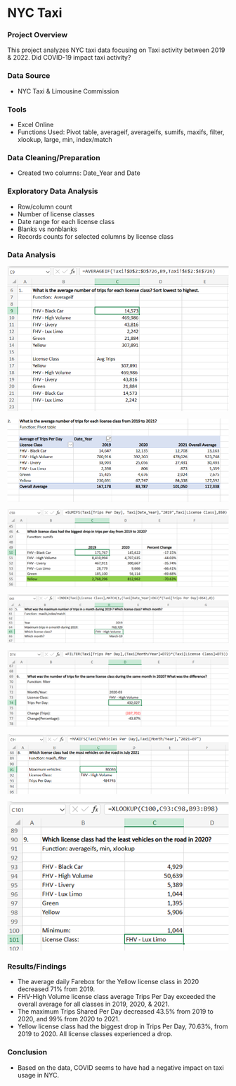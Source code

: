 # NYC Taxi

### Project Overview
<p>This project analyzes NYC taxi data focusing on Taxi activity between 2019 & 2022.  Did COVID-19 impact taxi activity?</p>

### Data Source
- NYC Taxi & Limousine Commission

### Tools
- Excel Online
 - Functions Used:</b> Pivot table, averageif, averageifs, sumifs, maxifs, filter, xlookup, large, min, index/match

### Data Cleaning/Preparation
* Created two columns: Date_Year and Date</pre>

### Exploratory Data Analysis
* Row/column count
* Number of license classes
* Date range for each license class
* Blanks vs nonblanks
* Records counts for selected columns by license class

### Data Analysis

![Averageig](https://github.com/Sarah269/glowing-dollop/blob/main/NYC%20Taxi/Taxi_averageif.png)

![Pivot Table](https://github.com/Sarah269/glowing-dollop/blob/main/NYC%20Taxi/Taxi_Pivottable.png)

![Sumifs](https://github.com/Sarah269/glowing-dollop/blob/main/NYC%20Taxi/Taxi_sumifs.png)

![IndexMatch](https://github.com/Sarah269/glowing-dollop/blob/main/NYC%20Taxi/Taxi_IndexMatch.png)

![Filter](https://github.com/Sarah269/glowing-dollop/blob/main/NYC%20Taxi/Taxi_filter.png)

![Maxifs](https://github.com/Sarah269/glowing-dollop/blob/main/NYC%20Taxi/Taxi_maxifs.png)

![Xlookup](https://github.com/Sarah269/glowing-dollop/blob/main/NYC%20Taxi/Taxi_xlookup.png)

### Results/Findings
* The average daily Farebox for the Yellow license class in 2020 decreased 71% from 2019.
* FHV-High Volume license class average Trips Per Day exceeded the overall average for all classes in 2019, 2020, & 2021.
* The maximum Trips Shared Per Day decreased 43.5% from 2019 to 2020, and 99% from 2020 to 2021.
* Yellow license class had the biggest drop in Trips Per Day, 70.63%, from 2019 to 2020.  All license classes experienced a drop.

### Conclusion
* Based on the data, COVID seems to have had a negative impact on taxi usage in NYC.


